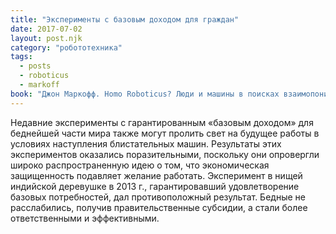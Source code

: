 ```yaml
---
title: "Эксперименты с базовым доходом для граждан"
date: 2017-07-02
layout: post.njk
category: "робототехника"
tags:
  - posts
  - roboticus
  - markoff
book: "Джон Маркофф. Homo Roboticus? Люди и машины в поисках взаимопонимания"
---
```


Недавние эксперименты с гарантированным «базовым доходом» для беднейшей части мира также могут пролить свет на будущее работы в условиях наступления блистательных машин. Результаты этих экспериментов оказались поразительными, поскольку они опровергли широко распространенную идею о том, что экономическая защищенность подавляет желание работать. Эксперимент в нищей индийской деревушке в 2013 г., гарантировавший удовлетворение базовых потребностей, дал противоположный результат. Бедные не расслабились, получив правительственные субсидии, а стали более ответственными и эффективными.
